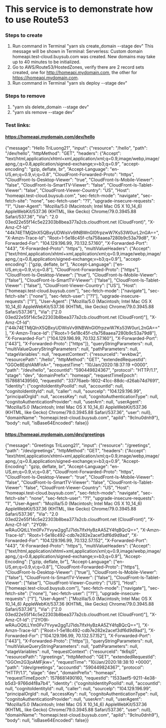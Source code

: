 # This service is to demonstrate how to use Route53

### Steps to create
  1. Run command in Terminal "yarn sls create_domain --stage dev"
    This message will be shown in Terminal: Serverless: Custom domain homeapi.test-cloud.buysub.com was created. New domains may take up to 40 minutes to be initialized.
  2. Go to AWS/Route53/HostedZones, verify there are 2 record sets created, one for http://homeapi.mydomain.com, the other for https://homeapi.mydomain.com.
  3. Run command in Terminal "yarn sls deploy --stage dev"


### Steps to remove
  1. "yarn sls delete_domain --stage dev"
  2. "yarn sls remove --stage dev"


### Test links:
#### https://homeapi.mydomain.com/dev/hello

{"message": "Hello TriLuong21", "input": {"resource": "/hello", "path": "/dev/hello", "httpMethod": "GET", "headers": {"Accept": "text/html,application/xhtml+xml,application/xml;q=0.9,image/webp,image/apng,*/*;q=0.8,application/signed-exchange;v=b3;q=0.9", "accept-encoding": "gzip, deflate, br", "Accept-Language": "en-US,en;q=0.9,vi;q=0.8", "CloudFront-Forwarded-Proto": "https", "CloudFront-Is-Desktop-Viewer": "true", "CloudFront-Is-Mobile-Viewer": "false", "CloudFront-Is-SmartTV-Viewer": "false", "CloudFront-Is-Tablet-Viewer": "false", "CloudFront-Viewer-Country": "US", "Host": "homeapi.test-cloud.buysub.com", "sec-fetch-mode": "navigate", "sec-fetch-site": "none", "sec-fetch-user": "?1", "upgrade-insecure-requests": "1", "User-Agent": "Mozilla/5.0 (Macintosh; Intel Mac OS X 10_14_6) AppleWebKit/537.36 (KHTML, like Gecko) Chrome/79.0.3945.88 Safari/537.36", "Via": "2.0 03ed22e55f14c5e22303b8bea377a2cb.cloudfront.net (CloudFront)", "X-Amz-Cf-Id": "44k74ETMjQInX5QBxyUDWisVv9lNBWnGl0frpzwW7Ks53W0urL2nGA==", "X-Amzn-Trace-Id": "Root=1-5e18c45f-cfa758aaea7280b9c53a79d8", "X-Forwarded-For": "104.129.196.99, 70.132.57.160", "X-Forwarded-Port": "443", "X-Forwarded-Proto": "https"}, "multiValueHeaders": {"Accept": ["text/html,application/xhtml+xml,application/xml;q=0.9,image/webp,image/apng,*/*;q=0.8,application/signed-exchange;v=b3;q=0.9"], "accept-encoding": ["gzip, deflate, br"], "Accept-Language": ["en-US,en;q=0.9,vi;q=0.8"], "CloudFront-Forwarded-Proto": ["https"], "CloudFront-Is-Desktop-Viewer": ["true"], "CloudFront-Is-Mobile-Viewer": ["false"], "CloudFront-Is-SmartTV-Viewer": ["false"], "CloudFront-Is-Tablet-Viewer": ["false"], "CloudFront-Viewer-Country": ["US"], "Host": ["homeapi.test-cloud.buysub.com"], "sec-fetch-mode": ["navigate"], "sec-fetch-site": ["none"], "sec-fetch-user": ["?1"], "upgrade-insecure-requests": ["1"], "User-Agent": ["Mozilla/5.0 (Macintosh; Intel Mac OS X 10_14_6) AppleWebKit/537.36 (KHTML, like Gecko) Chrome/79.0.3945.88 Safari/537.36"], "Via": ["2.0 03ed22e55f14c5e22303b8bea377a2cb.cloudfront.net (CloudFront)"], "X-Amz-Cf-Id": ["44k74ETMjQInX5QBxyUDWisVv9lNBWnGl0frpzwW7Ks53W0urL2nGA=="], "X-Amzn-Trace-Id": ["Root=1-5e18c45f-cfa758aaea7280b9c53a79d8"], "X-Forwarded-For": ["104.129.196.99, 70.132.57.160"], "X-Forwarded-Port": ["443"], "X-Forwarded-Proto": ["https"]}, "queryStringParameters": null, "multiValueQueryStringParameters": null, "pathParameters": null, "stageVariables": null, "requestContext": {"resourceId": "wvkbw2", "resourcePath": "/hello", "httpMethod": "GET", "extendedRequestId": "GGOe8EqhIAMFirA=", "requestTime": "10/Jan/2020:18:37:19 +0000", "path": "/dev/hello", "accountId": "590449824367", "protocol": "HTTP/1.1", "stage": "dev", "domainPrefix": "homeapi", "requestTimeEpoch": 1578681439560, "requestId": "33776aeb-1602-41cc-88dc-d26ab74d7691", "identity": {"cognitoIdentityPoolId": null, "accountId": null, "cognitoIdentityId": null, "caller": null, "sourceIp": "104.129.196.99", "principalOrgId": null, "accessKey": null, "cognitoAuthenticationType": null, "cognitoAuthenticationProvider": null, "userArn": null, "userAgent": "Mozilla/5.0 (Macintosh; Intel Mac OS X 10_14_6) AppleWebKit/537.36 (KHTML, like Gecko) Chrome/79.0.3945.88 Safari/537.36", "user": null}, "domainName": "homeapi.test-cloud.buysub.com", "apiId": "9clnu0dnh9"}, "body": null, "isBase64Encoded": false}}


#### https://homeapi.mydomain.com/dev/greetings
{"message": "Greetings TriLuong21", "input": {"resource": "/greetings", "path": "/dev/greetings", "httpMethod": "GET", "headers": {"Accept": "text/html,application/xhtml+xml,application/xml;q=0.9,image/webp,image/apng,*/*;q=0.8,application/signed-exchange;v=b3;q=0.9", "Accept-Encoding": "gzip, deflate, br", "Accept-Language": "en-US,en;q=0.9,vi;q=0.8", "CloudFront-Forwarded-Proto": "https", "CloudFront-Is-Desktop-Viewer": "true", "CloudFront-Is-Mobile-Viewer": "false", "CloudFront-Is-SmartTV-Viewer": "false", "CloudFront-Is-Tablet-Viewer": "false", "CloudFront-Viewer-Country": "US", "Host": "homeapi.test-cloud.buysub.com", "sec-fetch-mode": "navigate", "sec-fetch-site": "none", "sec-fetch-user": "?1", "upgrade-insecure-requests": "1", "User-Agent": "Mozilla/5.0 (Macintosh; Intel Mac OS X 10_14_6) AppleWebKit/537.36 (KHTML, like Gecko) Chrome/79.0.3945.88 Safari/537.36", "Via": "2.0 03ed22e55f14c5e22303b8bea377a2cb.cloudfront.net (CloudFront)", "X-Amz-Cf-Id": "2YO9l-wRAuOQtLLYm0Fv7Yvyw2ggTJ7Ids7IfxHyBzAA5ZY4fqBQcQ==", "X-Amzn-Trace-Id": "Root=1-5e18c492-cdb7e282e2acef3df6d9d9ad", "X-Forwarded-For": "104.129.196.99, 70.132.57.152", "X-Forwarded-Port": "443", "X-Forwarded-Proto": "https"}, "multiValueHeaders": {"Accept": ["text/html,application/xhtml+xml,application/xml;q=0.9,image/webp,image/apng,*/*;q=0.8,application/signed-exchange;v=b3;q=0.9"], "Accept-Encoding": ["gzip, deflate, br"], "Accept-Language": ["en-US,en;q=0.9,vi;q=0.8"], "CloudFront-Forwarded-Proto": ["https"], "CloudFront-Is-Desktop-Viewer": ["true"], "CloudFront-Is-Mobile-Viewer": ["false"], "CloudFront-Is-SmartTV-Viewer": ["false"], "CloudFront-Is-Tablet-Viewer": ["false"], "CloudFront-Viewer-Country": ["US"], "Host": ["homeapi.test-cloud.buysub.com"], "sec-fetch-mode": ["navigate"], "sec-fetch-site": ["none"], "sec-fetch-user": ["?1"], "upgrade-insecure-requests": ["1"], "User-Agent": ["Mozilla/5.0 (Macintosh; Intel Mac OS X 10_14_6) AppleWebKit/537.36 (KHTML, like Gecko) Chrome/79.0.3945.88 Safari/537.36"], "Via": ["2.0 03ed22e55f14c5e22303b8bea377a2cb.cloudfront.net (CloudFront)"], "X-Amz-Cf-Id": ["2YO9l-wRAuOQtLLYm0Fv7Yvyw2ggTJ7Ids7IfxHyBzAA5ZY4fqBQcQ=="], "X-Amzn-Trace-Id": ["Root=1-5e18c492-cdb7e282e2acef3df6d9d9ad"], "X-Forwarded-For": ["104.129.196.99, 70.132.57.152"], "X-Forwarded-Port": ["443"], "X-Forwarded-Proto": ["https"]}, "queryStringParameters": null, "multiValueQueryStringParameters": null, "pathParameters": null, "stageVariables": null, "requestContext": {"resourceId": "tk6sj0", "resourcePath": "/greetings", "httpMethod": "GET", "extendedRequestId": "GGOm2G3joAMFjkw=", "requestTime": "10/Jan/2020:18:38:10 +0000", "path": "/dev/greetings", "accountId": "590449824367", "protocol": "HTTP/1.1", "stage": "dev", "domainPrefix": "homeapi", "requestTimeEpoch": 1578681490160, "requestId": "1533aef5-9211-4e38-b5d3-9766d4f8a7b4", "identity": {"cognitoIdentityPoolId": null, "accountId": null, "cognitoIdentityId": null, "caller": null, "sourceIp": "104.129.196.99", "principalOrgId": null, "accessKey": null, "cognitoAuthenticationType": null, "cognitoAuthenticationProvider": null, "userArn": null, "userAgent": "Mozilla/5.0 (Macintosh; Intel Mac OS X 10_14_6) AppleWebKit/537.36 (KHTML, like Gecko) Chrome/79.0.3945.88 Safari/537.36", "user": null}, "domainName": "homeapi.test-cloud.buysub.com", "apiId": "9clnu0dnh9"}, "body": null, "isBase64Encoded": false}}